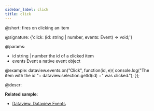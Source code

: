 ```yaml
---
sidebar_label: click
title: click
---          
```


@short: fires on clicking an item

@signature: {'click: (id: string | number, events: Event) => void;'}

@params:
- id 	string | number 		the id of a clicked item
- events 	Event 				a native event object


@example:
dataview.events.on("Click", function(id, e){
   console.log("The item with the id "+ dataview.selection.getId(id) +" was clicked.");
});



@descr:

**Related sample**:
- [Dataview. Dataview Events](https://snippet.dhtmlx.com/2d74uyoh)


